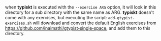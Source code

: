 when **typiskt** is executed with the `--exercise ARG` option, it will look in this directory for a sub directory with the same name as ARG. **typiskt** doesn't come with any exercises, but executing the script: `add-gtypist-exercises.sh` will download and convert the default English exercises from <https://github.com/inaimathi/gtypist-single-space>, and add them to this directory.
